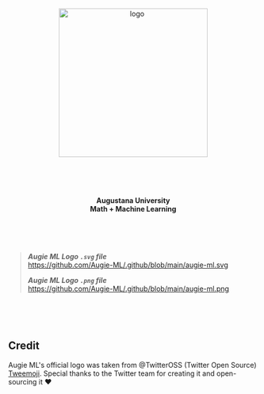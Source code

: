 <br>

<p align="center">
  <a href="https://github.com/Augie-ML">
    <img alt="logo" src="https://user-images.githubusercontent.com/19341857/219256255-69433d4a-abd4-4241-9dd2-03cc77a5a8e8.svg" width="300">
  </a>
</p>

<br>
<br>
<br>

<p align="center">
  <b>
  Augustana University<br>
  Math + Machine Learning
  </b>
</p>

<br>
<br>
<br>

> ***Augie ML Logo `.svg` file***<br>
> https://github.com/Augie-ML/.github/blob/main/augie-ml.svg
>
> ***Augie ML Logo `.png` file***<br>
> https://github.com/Augie-ML/.github/blob/main/augie-ml.png

<br>
<br>
<br>

## Credit
Augie ML's official logo was taken from @TwitterOSS (Twitter Open Source)
[Tweemoji](https://twemoji.twitter.com/). Special thanks to the Twitter team
for creating it and open-sourcing it ♥

<br>
<br>
